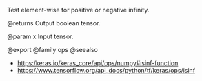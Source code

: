 Test element-wise for positive or negative infinity.

@returns
    Output boolean tensor.

@param x
Input tensor.

@export
@family ops
@seealso
+ <https:/keras.io/keras_core/api/ops/numpy#isinf-function>
+ <https://www.tensorflow.org/api_docs/python/tf/keras/ops/isinf>
